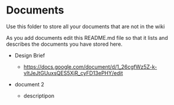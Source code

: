 # Documents

Use this folder to store all your documents that are not in the wiki

As you add documents edit this README.md file so that it lists and describes the documents you have stored here.

* Design Brief
  * https://docs.google.com/document/d/1_26cgfWz5Z-k-vltJeJtGUuxsQES5XjR_cyFD13ePHY/edit
  
* document 2
  * descriptipon
